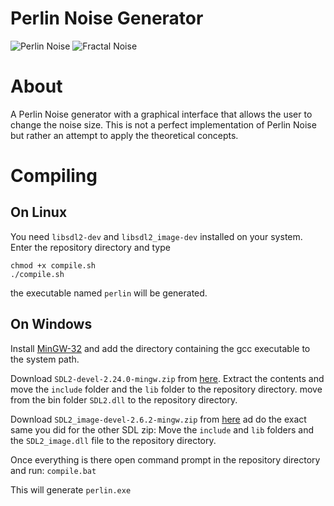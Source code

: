 # Perlin Noise Generator
![Perlin Noise](https://i.imgur.com/8yfVoB5.png)
![Fractal Noise](https://i.imgur.com/5LcYaYX.png)
# About

A Perlin Noise generator with a graphical interface that allows the user to change the noise size.
This is not a perfect implementation of Perlin Noise but rather an attempt to apply the theoretical concepts.

# Compiling


## On Linux

You need ``libsdl2-dev`` and ``libsdl2_image-dev`` installed on your system.
Enter the repository directory and type 

```
chmod +x compile.sh
./compile.sh
```
the executable named ``perlin`` will be generated.

## On Windows

Install [MinGW-32](https://sourceforge.net/projects/mingw/) and add the directory containing the gcc executable to the system path.

Download ``SDL2-devel-2.24.0-mingw.zip`` from [here](https://github.com/libsdl-org/SDL/releases).
Extract the contents and move the ``include`` folder and the ``lib``  folder to the repository directory.
move from the bin folder ``SDL2.dll`` to the repository directory.

Download ``SDL2_image-devel-2.6.2-mingw.zip`` from [here](https://github.com/libsdl-org/SDL_image/releases)
ad do the exact same you did for the other SDL zip:
Move the ``include`` and ``lib`` folders and the ``SDL2_image.dll`` file to the repository directory.

Once everything is there open command prompt in the repository directory and run:
``compile.bat``

This will generate ``perlin.exe``



